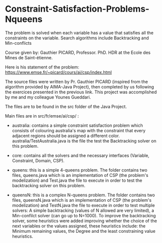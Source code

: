 # Constraint-Satisfaction-Problems-Nqueens
The problem is solved when each variable has a value that satisfies all the constraints on the variable. Search algorithms include Backtracking and Min-conflicts

Course given by: Gauthier PICARD, Professor. PhD. HDR at the Ecole des Mines de Saint-étienne.

Here is his statement of the problem: https://www.emse.fr/~picard/cours/ai/csp/index.html

The source files were written by Pr. Gauthier PICARD (inspired from the algorithm provided by AIMA-Java Project), then completed by us following the exercices presented in the previous link. This project was accomplished by me and my colleague Younes Gueddari.

The files are to be found in the src folder of the Java Project.

Main files are in src/fr/emse/ai/csp/ :

* australia: contains a simple constraint satisfaction problem which consists of colouring australia's map with the constraint that every adjacent regions should be assigned a different color. australia/TestAustralia.java is the file the test the Backtracking solver on this problem.

* core: contains all the solvers and the necessary interfaces (Variable, Constraint, Domain, CSP).

* queens: this is a simple 4-queens problem. The folder contains two files, queens.java which is an implementation of CSP (the problem's modelization) and Test.java the file to execute in order to test the backtracking solver on this problem.

* queensN: this is a complex N-queens problem. The folder contains two files, queensN.java which is an implementation of CSP (the problem's modelization) and TestN.java the file to execute in order to test multiple solvers: A simple backtracking (values of N allowed are very limited), a Min-confilct solver (can go up to N=1000). To improve the backtracking solver, some heuristics were added improving whether the choice of the next variables or the values assigned, these heuristics include: the Minimum remaining values, the Degree and the least constraining value heuristics.

